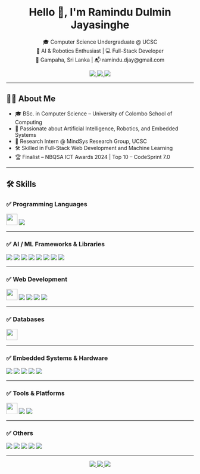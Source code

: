 <h1 align="center">Hello 👋, I'm Ramindu Dulmin Jayasinghe</h1>
<p align="center">
🎓 Computer Science Undergraduate @ UCSC<br/>
🤖 AI & Robotics Enthusiast | 💻 Full-Stack Developer<br/>
📍 Gampaha, Sri Lanka | 📬 ramindu.djay@gmail.com
</p>
<p align="center">
  <a href="https://www.linkedin.com/in/ramindu-dulmin-jayasinghe-234a98221/">
    <img src="https://img.shields.io/badge/LinkedIn-blue?logo=linkedin&logoColor=white" />
  </a>
  <a href="https://github.com/RaminduDJay">
    <img src="https://img.shields.io/badge/GitHub-black?logo=github&logoColor=white" />
  </a>
  <a href="https://medium.com/@ramjaytech">
    <img src="https://img.shields.io/badge/Medium-12100E?logo=medium&logoColor=white" />
  </a>
</p>

---

## 🧑‍💻 About Me

- 🎓 BSc. in Computer Science – University of Colombo School of Computing  
- 🤖 Passionate about Artificial Intelligence, Robotics, and Embedded Systems  
- 🔭 Research Intern @ MindSys Research Group, UCSC  
- 🛠️ Skilled in Full-Stack Web Development and Machine Learning  
- 🏆 Finalist – NBQSA ICT Awards 2024 | Top 10 – CodeSprint 7.0  

---

## 🛠️ Skills

### ✅ Programming Languages
<p align="left">
  <img src="https://skillicons.dev/icons?i=python,r,c,cpp,js,php,java,scala" height="30"/>
<!--   <img src="https://img.shields.io/badge/Scala-%23DC322F?style=flat&logo=scala&logoColor=white" /> -->
  <img src="https://img.shields.io/badge/GNU_Octave-0790C0?style=flat&logo=gnu&logoColor=white" />
</p>

---

### ✅ AI / ML Frameworks & Libraries
<p align="left">
  <img src="https://img.shields.io/badge/TensorFlow-FF6F00?style=flat&logo=tensorflow&logoColor=white" />
  <img src="https://img.shields.io/badge/PyTorch-EE4C2C?style=flat&logo=pytorch&logoColor=white" />
  <img src="https://img.shields.io/badge/Keras-D00000?style=flat&logo=keras&logoColor=white" />
  <img src="https://img.shields.io/badge/scikit--learn-F7931E?style=flat&logo=scikitlearn&logoColor=white" />
  <img src="https://img.shields.io/badge/OpenCV-5C3EE8?style=flat&logo=opencv&logoColor=white" />
  <img src="https://img.shields.io/badge/YOLO-00FFFF?style=flat&logo=yolo&logoColor=black" />
  <img src="https://img.shields.io/badge/DeepSORT-003366?style=flat&logo=data&logoColor=white" />
  <img src="https://img.shields.io/badge/LangChain-000000?style=flat&logo=openai&logoColor=white" />
</p>

---

### ✅ Web Development
<p align="left">
  <img src="https://skillicons.dev/icons?i=react,nodejs" height="30"/>
  <img src="https://img.shields.io/badge/Express.js-000000?style=flat&logo=express&logoColor=white" />
  <img src="https://img.shields.io/badge/Ant Design-0170FE?style=flat&logo=antdesign&logoColor=white" />
<!--   <img src="https://img.shields.io/badge/Flutter-02569B?style=flat&logo=flutter&logoColor=white" />
  <img src="https://img.shields.io/badge/Firebase-FFCA28?style=flat&logo=firebase&logoColor=black" /> -->
  <img src="https://img.shields.io/badge/Figma-F24E1E?style=flat&logo=figma&logoColor=white" />
  <img src="https://img.shields.io/badge/Draw.io-FF8800?style=flat&logo=diagrams.net&logoColor=white" />
</p>

---

### ✅ Databases
<p align="left">
  <img src="https://skillicons.dev/icons?i=mysql,postgres,mongodb" height="30"/>
</p>

---

### ✅ Embedded Systems & Hardware
<p align="left">
  <img src="https://img.shields.io/badge/Arduino-00979D?style=flat&logo=arduino&logoColor=white" />
  <img src="https://img.shields.io/badge/Raspberry Pi-A22846?style=flat&logo=raspberrypi&logoColor=white" />
  <img src="https://img.shields.io/badge/ESP32-FF4500?style=flat&logo=chip&logoColor=white" />
  <img src="https://img.shields.io/badge/SP Racing F3-0033AA?style=flat&logo=airplane&logoColor=white" />
<!--   <img src="https://img.shields.io/badge/Ultrasonic Sensors-5A5A5A?style=flat&logo=sensor&logoColor=white" /> -->
  <img src="https://img.shields.io/badge/Drone Components-181717?style=flat&logo=drone&logoColor=white" />
</p>

---

### ✅ Tools & Platforms
<p align="left">
  <img src="https://skillicons.dev/icons?i=git,docker,linux" height="30"/>
  <img src="https://img.shields.io/badge/LaTeX-008080?style=flat&logo=latex&logoColor=white" />
<!--   <img src="https://img.shields.io/badge/ROS-22314E?style=flat&logo=ros&logoColor=white" /> -->
  <img src="https://img.shields.io/badge/Cleanflight-FFDD00?style=flat&logo=airplane&logoColor=black" />
</p>

---

### ✅ Others
<p align="left">
  <img src="https://img.shields.io/badge/Pandas-150458?style=flat&logo=pandas&logoColor=white" />
  <img src="https://img.shields.io/badge/NumPy-013243?style=flat&logo=numpy&logoColor=white" />
  <img src="https://img.shields.io/badge/Matplotlib-11557C?style=flat&logo=matplotlib&logoColor=white" />
  <img src="https://img.shields.io/badge/Seaborn-3776AB?style=flat&logo=python&logoColor=white" />
  <img src="https://img.shields.io/badge/UML Diagrams-00599C?style=flat&logo=draw.io&logoColor=white" />
</p>


---

<p align="center">
  <a href="https://www.linkedin.com/in/ramindu-dulmin-jayasinghe-234a98221/">
    <img src="https://img.shields.io/badge/LinkedIn-blue?logo=linkedin&logoColor=white" />
  </a>
  <a href="https://github.com/RaminduDJay">
    <img src="https://img.shields.io/badge/GitHub-black?logo=github&logoColor=white" />
  </a>
  <a href="https://medium.com/@ramjaytech">
    <img src="https://img.shields.io/badge/Medium-12100E?logo=medium&logoColor=white" />
  </a>
</p>
